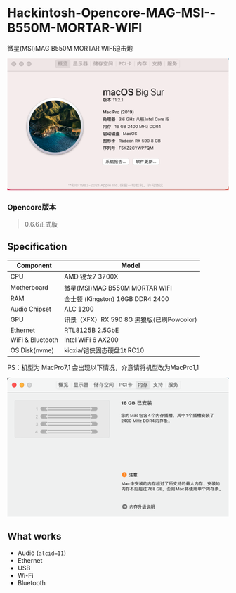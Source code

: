 # Hackintosh-Opencore-MAG-MSI--B550M-MORTAR-WIFI

微星(MSI)MAG B550M MORTAR WIFI迫击炮

![MyOS](MyOS.png)

### Opencore版本

> 0.6.6正式版

## Specification

| **Component**    | **Model**                                 |
| ---------------- | ----------------------------------------- |
| CPU              | AMD 锐龙7 3700X                           |
| Motherboard      | 微星(MSI)MAG B550M MORTAR WIFI            |
| RAM              | 金士顿 (Kingston) 16GB DDR4 2400          |
| Audio Chipset    | ALC 1200                                  |
| GPU              | 讯景（XFX）RX 590 8G 黑狼版(已刷Powcolor) |
| Ethernet         | RTL8125B 2.5GbE                           |
| WiFi & Bluetooth | Intel WiFi 6 AX200                        |
| OS Disk(nvme)    | kioxia/铠侠固态硬盘1t RC10                |

PS：机型为 MacPro7,1 会出现以下情况，介意请将机型改为MacPro1,1

![RAM-issu](RAM-issu.png)

## What works

- Audio (`alcid=11`)
- Ethernet
- USB
- Wi-Fi
- Bluetooth



